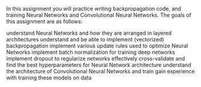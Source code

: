 In this assignment you will practice writing backpropagation code, and training Neural Networks and Convolutional Neural Networks. The goals of this assignment are as follows:

understand Neural Networks and how they are arranged in layered architectures
understand and be able to implement (vectorized) backpropagation
implement various update rules used to optimize Neural Networks
implement batch normalization for training deep networks
implement dropout to regularize networks
effectively cross-validate and find the best hyperparameters for Neural Network architecture
understand the architecture of Convolutional Neural Networks and train gain experience with training these models on data
